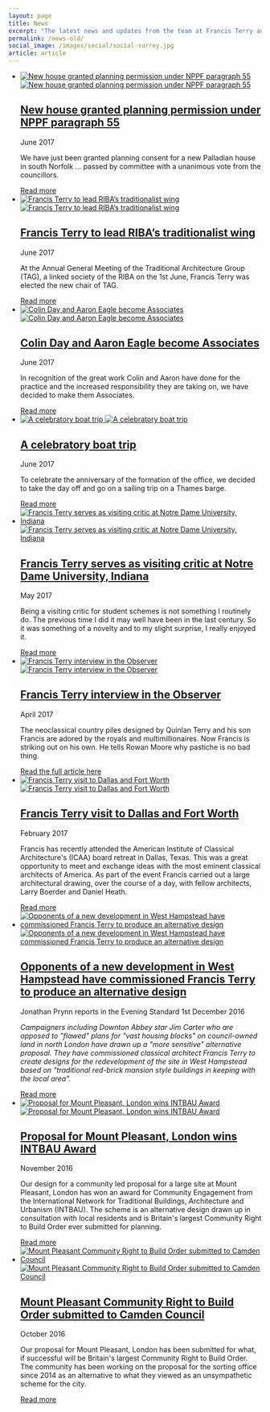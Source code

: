 ```yaml
---
layout: page
title: News
excerpt: "The latest news and updates from the team at Francis Terry and Associates"
permalink: /news-old/
social_image: /images/social/social-surrey.jpg
article: article
---
```


<ul class="list thoughts">

<li>
	<a href="/news/june-2017-permission/" alt="New house granted planning permission under NPPF paragraph 55">
		<img src="/images/news/jun-2017/jun-2017-4-tall.jpg" alt="New house granted planning permission under NPPF paragraph 55" title="News image" class="tall" />
		<img src="/images/news/jun-2017/jun-2017-4-wide.jpg" alt="New house granted planning permission under NPPF paragraph 55" title="News image" class="wide" />
	</a>
	<div class="thoughts-description">
		<a href="/news/june-2017-permission/" alt="New house granted planning permission under NPPF paragraph 55">
			<h2>
				New house granted planning permission under NPPF paragraph 55
			</h2>
		</a>
		<p>June 2017</p>
		<p>
			We have just been granted planning consent for a new Palladian house in south Norfolk ... passed by committee with a unanimous vote from the councillors.
		</p>
		<a href="/news/june-2017-permission/" alt="New house granted planning permission under NPPF paragraph 55">
			Read more
		</a>
	</div>
</li>

<li>
	<a href="/news/june-2017-riba/" alt="Francis Terry to lead RIBA’s traditionalist wing">
		<img src="/images/news/jun-2017/jun-2017-3-tall.jpg" alt="Francis Terry to lead RIBA’s traditionalist wing" title="News image" class="tall" />
		<img src="/images/news/jun-2017/jun-2017-3-wide.jpg" alt="Francis Terry to lead RIBA’s traditionalist wing" title="News image" class="wide" />
	</a>
	<div class="thoughts-description">
		<a href="/news/june-2017-riba/" alt="Francis Terry to lead RIBA’s traditionalist wing">
			<h2>
				Francis Terry to lead RIBA’s traditionalist wing
			</h2>
		</a>
		<p>June 2017</p>
		<p>
			At the Annual General Meeting of the Traditional Architecture Group (TAG), a linked society of the RIBA on the 1st June, Francis Terry was elected the new chair of TAG.
		</p>
		<a href="/news/june-2017-riba/" alt="Francis Terry to lead RIBA’s traditionalist wing">
			Read more
		</a>
	</div>
</li>

<li>
	<a href="/news/june-2017-associates/" alt="Colin Day and Aaron Eagle become Associates">
		<img src="/images/news/jun-2017/jun-2017-2-tall.jpg" alt="Colin Day and Aaron Eagle become Associates" title="News image" class="tall" />
		<img src="/images/news/jun-2017/jun-2017-2-wide.jpg" alt="Colin Day and Aaron Eagle become Associates" title="News image" class="wide" />
	</a>
	<div class="thoughts-description">
		<a href="/news/june-2017-associates/" alt="Colin Day and Aaron Eagle become Associates">
			<h2>
				Colin Day and Aaron Eagle become Associates
			</h2>
		</a>
		<p>June 2017</p>
		<p>
			In recognition of the great work Colin and Aaron have done for the practice and the increased responsibility they are taking on, we have decided to make them Associates.
		</p>
		<a href="/news/june-2017-associates/" alt="Colin Day and Aaron Eagle become Associates">
			Read more
		</a>
	</div>
</li>

<li>
	<a href="/news/june-2017-boat-trip/" alt="A celebratory boat trip">
		<img src="/images/news/jun-2017/jun-2017-tall.jpg" alt="A celebratory boat trip" title="News image" class="tall" />
		<img src="/images/news/jun-2017/jun-2017-wide.jpg" alt="A celebratory boat trip" title="News image" class="wide" />
	</a>
	<div class="thoughts-description">
		<a href="/news/june-2017-boat-trip/" alt="A celebratory boat trip">
			<h2>
				A celebratory boat trip
			</h2>
		</a>
		<p>June 2017</p>
		<p>
			To celebrate the anniversary of the formation of the office, we decided to take the day off and go on a sailing trip on a Thames barge.
		</p>
		<a href="/news/june-2017-boat-trip/" alt="A celebratory boat trip">
			Read more
		</a>
	</div>
</li>

<li>
	<a href="/news/may-2017-notre-dame/" alt="Francis Terry serves as visiting critic at Notre Dame University, Indiana">
		<img src="/images/news/news-may-17-tall.jpg" alt="Francis Terry serves as visiting critic at Notre Dame University, Indiana" title="News image" class="tall" />
		<img src="/images/news/news-may-17-wide.jpg" alt="Francis Terry serves as visiting critic at Notre Dame University, Indiana" title="News image" class="wide" />
	</a>
	<div class="thoughts-description">
		<a href="/news/may-2017-notre-dame/" alt="Francis Terry serves as visiting critic at Notre Dame University, Indiana">
			<h2>
				Francis Terry serves as visiting critic at Notre Dame University, Indiana
			</h2>
		</a>
		<p>May 2017</p>
		<p>
			Being a visiting critic for student schemes is not something I routinely do. The previous time I did it may well have been in the last century. So it was something of a novelty and to my slight surprise, I really enjoyed it.
		</p>
		<a href="/news/may-2017-notre-dame/" alt="Francis Terry serves as visiting critic at Notre Dame University, Indiana">
			Read more
		</a>
	</div>
</li>

<li>
	<a href="https://www.theguardian.com/artanddesign/2017/apr/23/francis-terry-architects-quinlan-neoclassical-pastiche" alt="Francis Terry interview in the Observer" target="_blank">
		<img src="/images/news/news-apr-17-tall.jpg" alt="Francis Terry interview in the Observer" title="News image" class="tall" />
		<img src="/images/news/news-apr-17-wide.jpg" alt="Francis Terry interview in the Observer" title="News image" class="wide" />
	</a>
	<div class="thoughts-description">
		<a href="https://www.theguardian.com/artanddesign/2017/apr/23/francis-terry-architects-quinlan-neoclassical-pastiche" alt="Francis Terry interview in the Observer" target="_blank">
			<h2>
				Francis Terry interview in the Observer
			</h2>
		</a>
		<p>April 2017</p>
		<p>
			The neoclassical country piles designed by Quinlan Terry and his son Francis are adored by the royals and multimillionaires. Now Francis is striking out on his own. He tells Rowan Moore why pastiche is no bad thing.
		</p>
		<a href="https://www.theguardian.com/artanddesign/2017/apr/23/francis-terry-architects-quinlan-neoclassical-pastiche" alt="Francis Terry interview in the Observer" target="_blank">
			Read the full article here
		</a>
	</div>
</li>

<li>
	<a href="/news/february-2017-fort-worth/" alt="Francis Terry visit to Dallas and Fort Worth">
		<img src="/images/news/news-feb-17-tall.jpg" alt="Francis Terry visit to Dallas and Fort Worth" title="News image" class="tall" />
		<img src="/images/news/news-feb-17-wide.jpg" alt="Francis Terry visit to Dallas and Fort Worth" title="News image" class="wide" />
	</a>
	<div class="thoughts-description">
		<a href="/news/february-2017-fort-worth/" alt="Francis Terry visit to Dallas and Fort Worth">
			<h2>
				Francis Terry visit to Dallas and Fort Worth
			</h2>
		</a>
		<p>February 2017</p>
		<p>
			Francis has recently attended the American Institute of Classical Architecture's (ICAA) board retreat in Dallas, Texas. This was a great opportunity to meet and exchange ideas with the most eminent classical architects of America. As part of the event Francis carried out a large architectural drawing, over the course of a day, with fellow architects, Larry Boerder and Daniel Heath.
		</p>
		<a href="/news/february-2017-fort-worth/" alt="Francis Terry visit to Dallas and Fort Worth">
			Read more
		</a>
	</div>
</li>

<li>
	<a href="/news/december-2016-west-hampstead/" alt="Opponents of a new development in West Hampstead have commissioned Francis Terry to produce an alternative design">
		<img src="/images/news/news-dec-16-tall.jpg" alt="Opponents of a new development in West Hampstead have commissioned Francis Terry to produce an alternative design" title="News image" class="tall" />
		<img src="/images/news/news-dec-16-wide.jpg" alt="Opponents of a new development in West Hampstead have commissioned Francis Terry to produce an alternative design" title="News image" class="wide" />
	</a>
	<div class="thoughts-description">
		<a href="/news/december-2016-west-hampstead/" alt="Opponents of a new development in West Hampstead have commissioned Francis Terry to produce an alternative design">
			<h2>
				Opponents of a new development in West Hampstead have commissioned Francis Terry to produce an alternative design
			</h2>
		</a>
		<p>Jonathan Prynn reports in the Evening Standard 1st December 2016</p>
		<p>
			<em>Campaigners including Downton Abbey star Jim Carter who are opposed to "flawed" plans for "vast housing blocks" on council-owned land in north London have drawn up a "more sensitive" alternative proposal. They have commissioned classical architect Francis Terry to create designs for the redevelopment of the site in West Hampstead based on "traditional red-brick mansion style buildings in keeping with the local area".</em>
		</p>
		<a href="/news/december-2016-west-hampstead/" alt="Opponents of a new development in West Hampstead have commissioned Francis Terry to produce an alternative design">
			Read more
		</a>
	</div>
</li>

<li>
	<a href="/news/november-2016-mount-pleasant/" alt="Proposal for Mount Pleasant, London wins INTBAU Award">
		<img src="/images/news/news-nov-16-tall.jpg" alt="Proposal for Mount Pleasant, London wins INTBAU Award" title="News image" class="tall" />
		<img src="/images/news/news-nov-16-wide.jpg" alt="Proposal for Mount Pleasant, London wins INTBAU Award" title="News image" class="wide" />
	</a>
	<div class="thoughts-description">
		<a href="/news/november-2016-mount-pleasant/" alt="Proposal for Mount Pleasant, London wins INTBAU Award">
			<h2>
				Proposal for Mount Pleasant, London wins INTBAU Award
			</h2>
		</a>
		<p>November 2016</p>
		<p>
			Our design for a community led proposal for a large site at Mount Pleasant, London has won an award for Community Engagement from the International Network for Traditional Buildings, Architecture and Urbanism (INTBAU). The scheme is an alternative design drawn up in consultation with local residents and is Britain's largest Community Right to Build Order ever submitted for planning.
		</p>
		<a href="/news/november-2016-mount-pleasant/" alt="Proposal for Mount Pleasant, London wins INTBAU Award">
			Read more
		</a>
	</div>
</li>

<li>
	<a href="/news/october-2016-mount-pleasant/" alt="Mount Pleasant Community Right to Build Order submitted to Camden Council">
		<img src="/images/news/news-oct-16-tall.jpg" alt="Mount Pleasant Community Right to Build Order submitted to Camden Council" title="News image" class="tall" />
		<img src="/images/news/news-oct-16-wide.jpg" alt="Mount Pleasant Community Right to Build Order submitted to Camden Council" title="News image" class="wide" />
	</a>
	<div class="thoughts-description">
		<a href="/news/october-2016-mount-pleasant/" alt="Mount Pleasant Community Right to Build Order submitted to Camden Council">
			<h2>
				Mount Pleasant Community Right to Build Order submitted to Camden Council
			</h2>
		</a>
		<p>October 2016</p>
		<p>
			Our proposal for Mount Pleasant, London has been submitted for what, if successful will be Britain's largest Community Right to Build Order. The community has been working on the proposal for the sorting office since 2014 as an alternative to what they viewed as an unsympathetic scheme for the city.
		</p>
		<a href="/news/october-2016-mount-pleasant/" alt="Mount Pleasant Community Right to Build Order submitted to Camden Council">
			Read more
		</a>
	</div>
</li>

</ul>